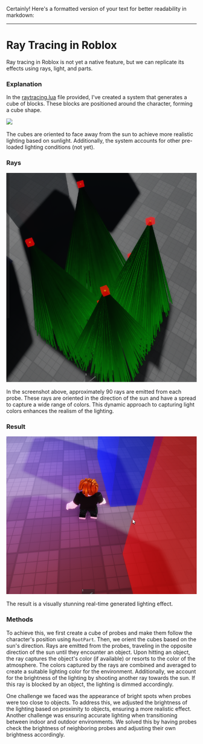 Certainly! Here's a formatted version of your text for better readability in markdown:

---

# Ray Tracing in Roblox

Ray tracing in Roblox is not yet a native feature, but we can replicate its effects using rays, light, and parts.

### Explanation

In the [raytracing.lua](https://raw.githubusercontent.com/DeroXP/Roblox-stugg/main/RayTracing/raytrace.lua) file provided, I've created a system that generates a cube of blocks. These blocks are positioned around the character, forming a cube shape. 

<img src="https://github.com/DeroXP/Roblox-stugg/blob/main/RayTracing/2024-05-30%2013-59-44.gif?raw=true" width="50%">

The cubes are oriented to face away from the sun to achieve more realistic lighting based on sunlight. Additionally, the system accounts for other pre-loaded lighting conditions (not yet).

### Rays

![Rays](https://github.com/DeroXP/Roblox-stugg/blob/main/RayTracing/Screenshot%20(212).png?raw=true)

In the screenshot above, approximately 90 rays are emitted from each probe. These rays are oriented in the direction of the sun and have a spread to capture a wide range of colors. This dynamic approach to capturing light colors enhances the realism of the lighting.

### Result

![Result](https://github.com/DeroXP/Roblox-stugg/blob/main/RayTracing/Screenshot%20(211).png?raw=true)

The result is a visually stunning real-time generated lighting effect.

### Methods

To achieve this, we first create a cube of probes and make them follow the character's position using `RootPart`. Then, we orient the cubes based on the sun's direction. Rays are emitted from the probes, traveling in the opposite direction of the sun until they encounter an object. Upon hitting an object, the ray captures the object's color (if available) or resorts to the color of the atmosphere. The colors captured by the rays are combined and averaged to create a suitable lighting color for the environment. Additionally, we account for the brightness of the lighting by shooting another ray towards the sun. If this ray is blocked by an object, the lighting is dimmed accordingly.

One challenge we faced was the appearance of bright spots when probes were too close to objects. To address this, we adjusted the brightness of the lighting based on proximity to objects, ensuring a more realistic effect. Another challenge was ensuring accurate lighting when transitioning between indoor and outdoor environments. We solved this by having probes check the brightness of neighboring probes and adjusting their own brightness accordingly.
